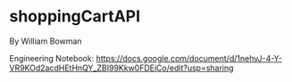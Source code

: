 # shoppingCartAPI
By William Bowman

Engineering Notebook: https://docs.google.com/document/d/1nehvJ-4-Y-VR9KOd2acdHEtHnQY_ZBI99Kkw0FDEiCo/edit?usp=sharing